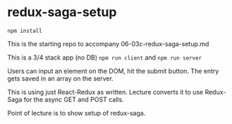 # redux-saga-setup
`npm install`

This is the starting repo to accompany 06-03c-redux-saga-setup.md

This is a 3/4 stack app (no DB)
`npm run client` and `npm run server`

Users can input an element on the DOM, hit the submit button. The entry gets saved in an array on the server.

This is using just React-Redux as written. Lecture converts it to use Redux-Saga for the async GET and POST calls.

Point of lecture is to show setup of redux-saga.


